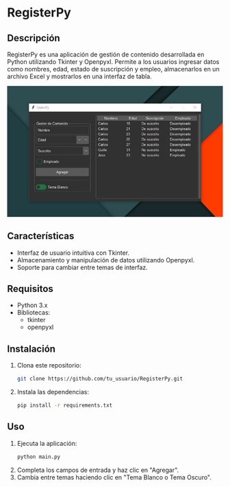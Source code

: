 # RegisterPy

## Descripción
RegisterPy es una aplicación de gestión de contenido desarrollada en Python utilizando Tkinter y Openpyxl. Permite a los usuarios ingresar datos como nombres, edad, estado de suscripción y empleo, almacenarlos en un archivo Excel y mostrarlos en una interfaz de tabla.

![Imagen del software](Github/img.jpeg)

## Características
- Interfaz de usuario intuitiva con Tkinter.
- Almacenamiento y manipulación de datos utilizando Openpyxl.
- Soporte para cambiar entre temas de interfaz.

## Requisitos
- Python 3.x
- Bibliotecas:
  - tkinter
  - openpyxl

## Instalación
1. Clona este repositorio:
   ```bash
   git clone https://github.com/tu_usuario/RegisterPy.git
   ```
2. Instala las dependencias:
   ```bash
   pip install -r requirements.txt
   ```

## Uso
1. Ejecuta la aplicación:
   ```bash
   python main.py
   ```
2. Completa los campos de entrada y haz clic en "Agregar".
3. Cambia entre temas haciendo clic en "Tema Blanco o Tema Oscuro".
